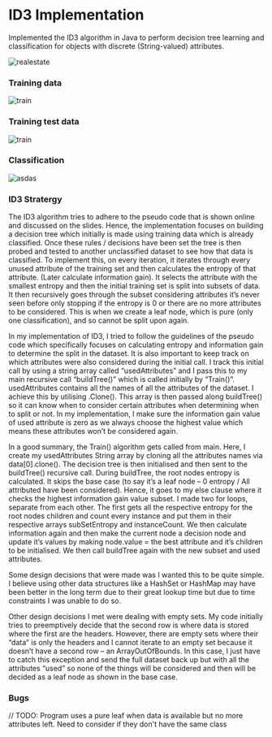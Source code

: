 # ID3 Implementation

Implemented the ID3 algorithm in Java to perform decision tree learning
and classification for objects with discrete (String-valued) attributes.

![realestate](https://i.imgur.com/mbgt1HY.png)

### Training data
![train](https://i.imgur.com/vD5YBXz.png)

### Training test data
![train](https://i.imgur.com/lOhpb3U.png)

### Classification
![asdas](https://i.imgur.com/0szffut.png)

### ID3 Stratergy

The ID3 algorithm tries to adhere to the pseudo code that is shown online and discussed on
the slides. Hence, the implementation focuses on building a decision tree which initially is
made using training data which is already classified. Once these rules / decisions have been
set the tree is then probed and tested to another unclassified dataset to see how that data is
classified. To implement this, on every iteration, it iterates through every unused attribute of
the training set and then calculates the entropy of that attribute. (Later calculate information
gain). It selects the attribute with the smallest entropy and then the initial training set is split
into subsets of data. It then recursively goes through the subset considering attributes it’s
never seen before only stopping if the entropy is 0 or there are no more attributes to be
considered. This is when we create a leaf node, which is pure (only one classification), and
so cannot be split upon again. 

In my implementation of ID3, I tried to follow the guidelines of the pseudo code which
specifically focuses on calculating entropy and information gain to determine the split in the
dataset. It is also important to keep track on which attributes were also considered during the
initial call. I track this initial call by using a string array called “usedAttributes” and I pass this
to my main recursive call “buildTree()” which is called initially by “Train()”. usedAttributes
contains all the names of all the attributes of the dataset. I achieve this by utilising .Clone().
This array is then passed along buildTree() so it can know when to consider certain
attributes when determining when to split or not. In my implementation, I make sure the
information gain value of used attribute is zero as we always choose the highest value which
means these attributes won’t be considered again. 

In a good summary, the Train() algorithm gets called from main. Here, I create my
usedAttributes String array by cloning all the attributes names via data[0].clone(). The
decision tree is then initialised and then sent to the buildTree() recursive call. During
buildTree, the root nodes entropy is calculated. It skips the base case (to say it’s a leaf node
– 0 entropy / All attributed have been considered). Hence, it goes to my else clause where it
checks the highest information gain value subset. I made two for loops, separate from each
other. The first gets all the respective entropy for the root nodes children and count every
instance and put them in their respective arrays subSetEntropy and instanceCount. We then
calculate information again and then make the current node a decision node and update it’s
values by making node.value = the best attribute and it’s children to be initialised. We then
call buildTree again with the new subset and used attributes. 

Some design decisions that were made was I wanted this to be quite simple. I believe using
other data structures like a HashSet or HashMap may have been better in the long term due
to their great lookup time but due to time constraints I was unable to do so.

Other design decisions I met were dealing with empty sets. My code initially tries to preemptively decide that the second row is where data is stored where the first are the headers.
However, there are empty sets where their “data” is only the headers and I cannot iterate to
an empty set because it doesn’t have a second row – an ArrayOutOfBounds. In this case, I
just have to catch this exception and send the full dataset back up but with all the attributes
“used” so none of the things will be considered and then will be decided as a leaf node as
shown in the base case.

### Bugs

// TODO: Program uses a pure leaf when data is available but no more attributes left. Need to consider if they don't have the same class
